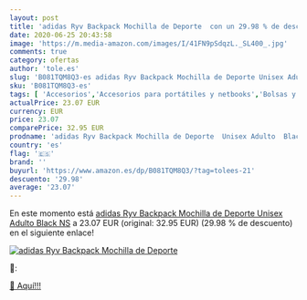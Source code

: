 ```yaml
---
layout: post
title: 'adidas Ryv Backpack Mochilla de Deporte  con un 29.98 % de descuento'
date: 2020-06-25 20:43:58
image: 'https://m.media-amazon.com/images/I/41FN9pSdqzL._SL400_.jpg'
comments: true
category: ofertas
author: 'tole.es'
slug: 'B081TQM8Q3-es adidas Ryv Backpack Mochilla de Deporte Unisex Adulto...'
sku: 'B081TQM8Q3-es'
tags: [ 'Accesorios','Accesorios para portátiles y netbooks','Bolsas y fundas para portátiles y netbooks','Informática','Mochilas para portátiles y netbooks','backpack', ]
actualPrice: 23.07 EUR
currency: EUR
price: 23.07
comparePrice: 32.95 EUR
prodname: 'adidas Ryv Backpack Mochilla de Deporte  Unisex Adulto  Black  NS'
country: 'es'
flag: '🇪🇸'
brand: ''
buyurl: 'https://www.amazon.es/dp/B081TQM8Q3/?tag=tolees-21'
descuento: '29.98'
average: '23.07'
---
```


En este momento está [adidas Ryv Backpack Mochilla de Deporte  Unisex Adulto  Black  NS](https://www.amazon.es/dp/B081TQM8Q3/?tag=tolees-21) a 23.07 EUR (original: 32.95 EUR) (29.98 %  de descuento) en el siguiente enlace!

[![adidas Ryv Backpack Mochilla de Deporte ](https://m.media-amazon.com/images/I/41FN9pSdqzL._SL400_.jpg)](https://www.amazon.es/dp/B081TQM8Q3/?tag=tolees-21)

🔎:


[🛒 Aquí!!!](https://www.amazon.es/dp/B081TQM8Q3/?tag=tolees-21)
